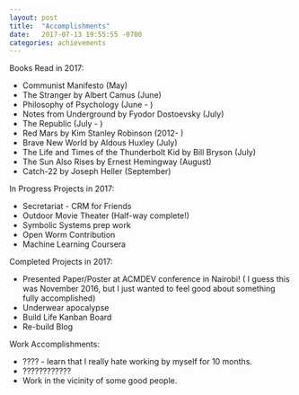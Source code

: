```yaml
---
layout: post
title:  "Accomplishments"
date:   2017-07-13 19:55:55 -0700
categories: achievements 
---
```



Books Read in 2017:
* Communist Manifesto (May)
* The Stranger by Albert Camus (June)
* Philosophy of Psychology (June - )
* Notes from Underground by Fyodor Dostoevsky (July)
* The Republic (July - )
* Red Mars by Kim Stanley Robinson (2012- )
* Brave New World by Aldous Huxley (July)
* The Life and Times of the Thunderbolt Kid by Bill Bryson (July)
* The Sun Also Rises by Ernest Hemingway (August)
* Catch-22 by Joseph Heller (September)

In Progress Projects in 2017:
* Secretariat - CRM for Friends
* Outdoor Movie Theater (Half-way complete!)
* Symbolic Systems prep work
* Open Worm Contribution
* Machine Learning Coursera

Completed Projects in 2017:
* Presented Paper/Poster at ACMDEV conference in Nairobi! ( I guess this was November 2016, but I just wanted to feel good about something fully accomplished)
* Underwear apocalypse
* Build Life Kanban Board
* Re-build Blog

Work Accomplishments:
* ???? - learn that I really hate working by myself for 10 months.
* ????????????
* Work in the vicinity of some good people.
